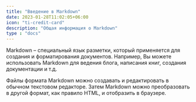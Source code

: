 ```yaml
---
title: "Введение в Markdown"
date: 2023-01-28T11:02:05+06:00
icon: "ti-credit-card"
description: "Общая информация о Markdown"
type : "docs"
---
```


Markdown – специальный язык разметки, который применяется для создания и форматирования документов. Например,
Вы можете использовать Markdown для ведения блога, написания книг, создания документации и т.д.

Файлы формата Markdown можно создавать и редактировать в обычном текстовом редакторе. Затем Markdown можно преобразовать
в другой формат, как правило HTML, и отобразить в браузере.